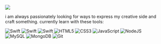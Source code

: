 
![](https://komarev.com/ghpvc/?username=shaniashn)

i am always passionately looking for ways to express my creative side and craft something. 
currently learn with these tools:

![Swift](https://img.shields.io/badge/swift-F54A2A?style=for-the-badge&logo=swift&logoColor=white)
![Swift](https://img.shields.io/badge/SwiftUI-F54A2A?style=for-the-badge&logo=swift&logoColor=white)
![Swift](https://img.shields.io/badge/UIKit-F54A2A?style=for-the-badge&logo=swift&logoColor=white)
![HTML5](https://img.shields.io/badge/html5-%23E34F26.svg?style=for-the-badge&logo=html5&logoColor=white)
![CSS3](https://img.shields.io/badge/css3-%231572B6.svg?style=for-the-badge&logo=css3&logoColor=white)
![JavaScript](https://img.shields.io/badge/javascript-%23323330.svg?style=for-the-badge&logo=javascript&logoColor=%23F7DF1E)
![NodeJS](https://img.shields.io/badge/node.js-6DA55F?style=for-the-badge&logo=node.js&logoColor=white)
![MySQL](https://img.shields.io/badge/mysql-4479A1.svg?style=for-the-badge&logo=mysql&logoColor=white)
![MongoDB](https://img.shields.io/badge/MongoDB-%234ea94b.svg?style=for-the-badge&logo=mongodb&logoColor=white)
![Git](https://img.shields.io/badge/git-%23F05033.svg?style=for-the-badge&logo=git&logoColor=white)


<!--I'm an undergraduate Informatics Engineering student with a broad interests in tech field. Currently I'm focusing on iOS development and put some energy in front-end development along with back-end development.-->



<!--
**shaniashn/shaniashn** is a ✨ _special_ ✨ repository because its `README.md` (this file) appears on your GitHub profile.

Here are some ideas to get you started:

- 🔭 I’m currently working on ...
- 🌱 I’m currently learning ...
- 👯 I’m looking to collaborate on ...
- 🤔 I’m looking for help with ...
- 💬 Ask me about ...
- 📫 How to reach me: ...
- 😄 Pronouns: ...
- ⚡ Fun fact: ...
-->
